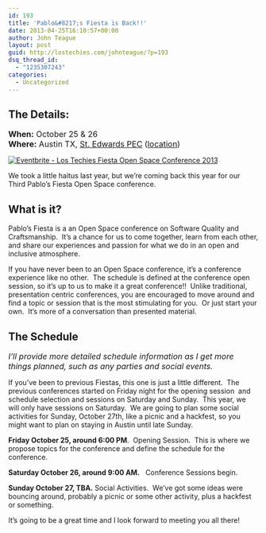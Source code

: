 ```yaml
---
id: 193
title: 'Pablo&#8217;s Fiesta is Back!!'
date: 2013-04-25T16:10:57+00:00
author: John Teague
layout: post
guid: http://lostechies.com/johnteague/?p=193
dsq_thread_id:
  - "1235307243"
categories:
  - Uncategorized
---
```

## The Details:
  
<span style="font-size: 16px;"><strong>When:</strong> October 25 & 26<br /> </span><span style="font-size: 16px;"><strong>Where:</strong> Austin TX, <a href="http://www.pec.stedwards.edu/" target="_blank">St. Edwards PEC</a> (<a href="http://www.pec.stedwards.edu/about-map.asp" target="_blank">location</a>)</span>

<a href="http://www.eventbrite.com/event/5517113836?ref=ebtnebregn" target="_blank"><img src="http://www.eventbrite.com/custombutton?eid=5517113836" alt="Eventbrite - Los Techies Fiesta Open Space Conference 2013" /></a>

We took a little haitus last year, but we&#8217;re coming back this year for our Third Pablo&#8217;s Fiesta Open Space conference.

## What is it?

Pablo&#8217;s Fiesta is a an Open Space conference on Software Quality and Craftsmanship.  It&#8217;s a chance for us to come together, learn from each other, and share our experiences and passion for what we do in an open and inclusive atmosphere.

If you have never been to an Open Space conference, it&#8217;s a conference experience like no other.  The schedule is defined at the conference open session, so it&#8217;s up to us to make it a great conference!!  Unlike traditional, presentation centric conferences, you are encouraged to move around and find a topic or session that is the most stimulating for you.  Or just start your own.  It&#8217;s more of a conversation than presented material.

## The Schedule
  
_<span style="font-size: 16px;">I&#8217;ll provide more detailed schedule information as I get more things planned, such as any parties and social events.</span>_

If you&#8217;ve been to previous Fiestas, this one is just a little different.  The previous conferences started on Friday night for the opening session  and schedule selection and sessions on Saturday and Sunday.  This year, we will only have sessions on Saturday.  We are going to plan some social activities for Sunday, October 27th, like a picnic and a hackfest, so you might want to plan on staying in Austin until late Sunday.

**Friday October 25, around 6:00 PM**.  Opening Session.  This is where we propose topics for the conference and define the schedule for the conference.

**Saturday October 26, around 9:00 AM.**   Conference Sessions begin.

**Sunday October 27, TBA.** Social Activities.  We&#8217;ve got some ideas were bouncing around, probably a picnic or some other activity, plus a hackfest or something.

It&#8217;s going to be a great time and I look forward to meeting you all there!

&nbsp;